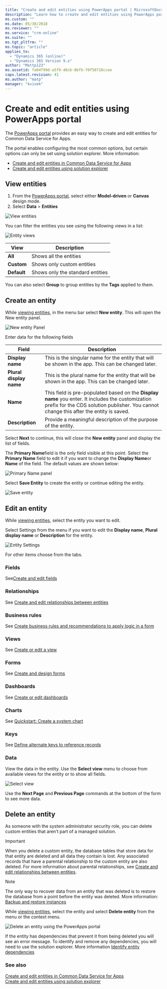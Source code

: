 ```yaml
---
title: "Create and edit entities using PowerApps portal | MicrosoftDocs"
description: "Learn how to create and edit entities using PowerApps portal"
ms.custom: ""
ms.date: 05/30/2018
ms.reviewer: ""
ms.service: "crm-online"
ms.suite: ""
ms.tgt_pltfrm: ""
ms.topic: "article"
applies_to: 
  - "Dynamics 365 (online)"
  - "Dynamics 365 Version 9.x"
author: "Mattp123"
ms.assetid: fa04f99d-a5f9-48cb-8bfb-f0f50718ccee
caps.latest.revision: 41
ms.author: "matp"
manager: "kvivek"
---
```


# Create and edit entities using PowerApps portal

The [PowerApps portal](https://web.powerapps.com) provides an easy way to create and edit entities for  Common Data Service for Apps.

The portal enables configuring the most common options, but certain options can only be set using solution explorer. More information: 
- [Create and edit entities in Common Data Service for Apps](create-edit-entities.md)
- [Create and edit entities using solution explorer](create-edit-entities-solution-explorer.md)

## View entities

1. From the [PowerApps portal](https://web.powerapps.com), select either **Model-driven** or **Canvas** design mode.
2. Select **Data** > **Entities**

![View entities](media/view-entities-portal.png)

You can filter the entities you see using the following views in a list: 

![Entity views](media/entity-views-portal.png)

 |View|Description|
 |--|--|
 |**All**| Shows all the entities|
 |**Custom**|Shows only custom entities|
 |**Default**|Shows only the standard entities |

You can also select **Group** to group entities by the **Tags** applied to them.

## Create an entity

While [viewing entities](#view-entities), in the menu bar select **New entity**. This will open the New entity panel.

![New entity Panel](media/new-entity-panel.png)

Enter data for the following fields

|Field|Description|
|--|--|
|**Display name**|This is the singular name for the entity that will be shown in the app. This can be changed later.|
|**Plural display name**|This is the plural name for the entity that will be shown in the app. This can be changed later.|
|**Name**|This field is pre-populated based on the **Display name** you enter. It includes the customization prefix for the CDS solution publisher. You cannot change this after the entity is saved.|
|**Description**|Provide a meaningful description of the purpose of the entity.|

Select **Next** to continue, this will close the **New entity** panel and display the list of fields.

The **Primary Name**field is the only field visible at this point. Select the **Primary Name** field to edit it if you want to change the **Display Name**or **Name** of the field. The default values are shown below:

![Primary Name panel](media/primary-name-panel.png)

Select **Save Entity** to create the entity or continue editing the entity.

![Save entity](media/save-entity-portal.png)

## Edit an entity

While [viewing entities](#view-entities), select the entity you want to edit.

Select Settings from the menu if you want to edit the **Display name**, **Plural display name** or **Description** for the entity.

![Entity Settings](media/entity-settings-portal.png)

For other items choose from the tabs.

### Fields

See[Create and edit fields](create-edit-fields.md)

### Relationships

See [Create and edit relationships between entities](create-edit-entity-relationships.md)

### Business rules

See [Create business rules and recommendations to apply logic in a form](../model-driven-apps/create-business-rules-recommendations-apply-logic-form.md)

### Views

See [Create or edit a view](../model-driven-apps/create-edit-views.md)

### Forms

See [Create and design forms](../model-driven-apps/create-design-forms.md)

### Dashboards

See [Create or edit dashboards](../model-driven-apps/create-edit-dashboards.md)

### Charts

See [Quickstart: Create a system chart](../model-driven-apps/create-edit-system-chart.md)

### Keys

See [Define alternate keys to reference records](define-alternate-keys-reference-records.md)

### Data

View the data in the entity.
Use the **Select view** menu to choose from available views for the entity or to show all fields.

![Select view](media/entity-data-select-view.png)

Use the **Next Page** and **Previous Page** commands at the bottom of the form to see more data.

## Delete an entity

As someone with the system administrator security role, you can delete custom entities that aren’t part of a managed solution.  
  
> [!IMPORTANT]
>  When you delete a custom entity, the database tables that store data for that entity are deleted and all data they contain is lost. Any associated records that have a parental relationship to the custom entity are also deleted. For more information about parental relationships, see [Create and edit relationships between entities](create-edit-entity-relationships.md).  
  
> [!NOTE]
> The only way to recover data from an entity that was deleted is to restore the database from a point before the entity was deleted. More information: [Backup and restore instances](/dynamics365/customer-engagement/admin/backup-restore-instances)

While [viewing entities](#view-entities), select the entity and select **Delete entity** from the menu or the context menu.

![Delete an entity using the PowerApps portal](media/delete-entity-powerapps-portal.png)

If the entity has dependencies that prevent it from being deleted you will see an error message. To identify and remove any dependencies, you will need to use the solution explorer. More information [Identify entity dependencies](create-edit-entities-solution-explorer.md#identify-entity-dependencies)

### See also

[Create and edit entities in Common Data Service for Apps](create-edit-entities.md)<br />
[Create and edit entities using solution explorer](create-edit-entities-solution-explorer.md)



